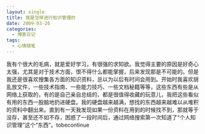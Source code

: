 ```yaml
---
layout: single
title: 我是怎样进行知识管理的
date: 2009-03-26
categories:
  - 博客日记
tags:
  - 心情随笔
---
```


我有个很大的毛病，就是爱好学习，有很强的求知欲。我觉得主要的原因是好奇心太强，尤其是对于技术方面，恨不得什么都能掌握，后来发现那是不可能的。但是我还是很喜欢搜集各方面的知识资料，总以为以后有时间会用到。开始时我喜欢胡乱放文件，一些技术指南、一些能力技巧、一些文档秘籍等等，这些东西有些是从网络上获取的，有的是自己亲自总结的，都是很值得收藏的玩意儿，我把这些看似有用的东西一股脑地扔进硬盘。我的硬盘越来越满，想找的东西越来越难以从堆积的资料中翻出来。直到有一天我发现如果一份资料在用到的时候找不到，那就等于没存，甚至还不如不存，困惑了一段时间后，通过网络搜索第一次知道了“个人知识管理”这个“东西”。tobecontinue
